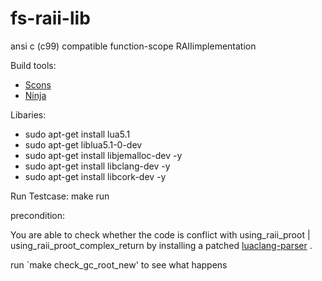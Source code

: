 # fs-raii-lib


ansi c (c99) compatible function-scope RAIIimplementation

Build tools:
* [Scons](https://scons.org/)
* [Ninja](https://ninja-build.org/)

Libaries:
* sudo apt-get install lua5.1
* sudo apt-get liblua5.1-0-dev
* sudo apt-get install libjemalloc-dev -y
* sudo apt-get install libclang-dev -y
* sudo apt-get install libcork-dev -y


Run Testcase:
make run

precondition:

You are able to check whether the code is conflict with using_raii_proot | using_raii_proot_complex_return by installing a patched
[luaclang-parser](https://github.com/ncisoft/luaclang-parser) .

run `make check_gc_root_new' to see what happens



